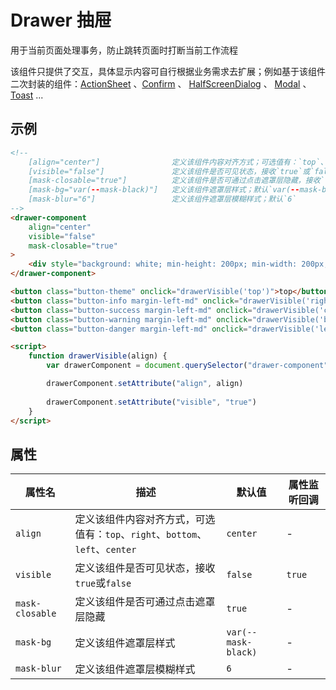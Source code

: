# Drawer 抽屉
用于当前页面处理事务，防止跳转页面时打断当前工作流程

该组件只提供了交互，具体显示内容可自行根据业务需求去扩展；例如基于该组件二次封装的组件：[ActionSheet](/docs/feedback/action-sheet) 、[Confirm](/docs/feedback/taost) 、 [HalfScreenDialog](/docs/feedback/half-screen-dialog) 、 [Modal](/docs/feedback/modal)  、 [Toast](/docs/feedback/toast) ...

## 示例
```html
<!--
    [align="center"]                定义该组件内容对齐方式；可选值有：`top`、`right`、`bottom`、`left`、`center`；默认`center`
    [visible="false"]               定义该组件是否可见状态，接收`true`或`false`；默认`false`；当该值改变时可触发`changed`事件
    [mask-closable="true"]          定义该组件是否可通过点击遮罩层隐藏，接收`true`或`false`；默认`true`
    [mask-bg="var(--mask-black)"]   定义该组件遮罩层样式；默认`var(--mask-black)`
    [mask-blur="6"]                 定义该组件遮罩层模糊样式；默认`6`
-->
<drawer-component
    align="center"
    visible="false"
    mask-closable="true"
>
    <div style="background: white; min-height: 200px; min-width: 200px;">drawer content</div>
</drawer-component>

<button class="button-theme" onclick="drawerVisible('top')">top</button>
<button class="button-info margin-left-md" onclick="drawerVisible('right')">right</button>
<button class="button-success margin-left-md" onclick="drawerVisible('center')">center</button>
<button class="button-warning margin-left-md" onclick="drawerVisible('bottom')">bottom</button>
<button class="button-danger margin-left-md" onclick="drawerVisible('left')">left</button>

<script>
    function drawerVisible(align) {
        var drawerComponent = document.querySelector("drawer-component");

        drawerComponent.setAttribute("align", align)
        
        drawerComponent.setAttribute("visible", "true")
    }
</script>
```

## 属性
属性名 | 描述 | 默认值 | 属性监听回调
--- | --- | --- | ---
`align` |  定义该组件内容对齐方式，可选值有：`top`、`right`、`bottom`、`left`、`center` | `center` | -
`visible` | 定义该组件是否可见状态，接收`true`或`false` | `false` | `true`
`mask-closable` | 定义该组件是否可通过点击遮罩层隐藏 | `true` | -
`mask-bg` | 定义该组件遮罩层样式 | `var(--mask-black)` | -
`mask-blur` | 定义该组件遮罩层模糊样式 | `6` | -